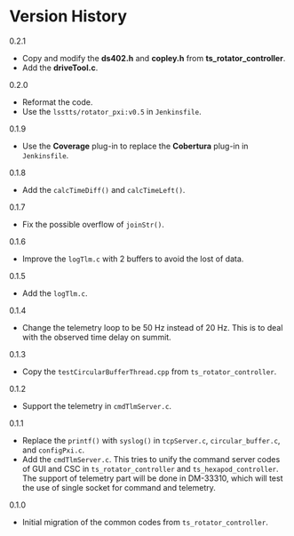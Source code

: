 # Version History

0.2.1

- Copy and modify the **ds402.h** and **copley.h** from **ts_rotator_controller**.
- Add the **driveTool.c**.

0.2.0

- Reformat the code.
- Use the `lsstts/rotator_pxi:v0.5` in `Jenkinsfile`.

0.1.9

- Use the **Coverage** plug-in to replace the **Cobertura** plug-in in `Jenkinsfile`.

0.1.8

- Add the `calcTimeDiff()` and `calcTimeLeft()`.

0.1.7

- Fix the possible overflow of `joinStr()`.

0.1.6

- Improve the `logTlm.c` with 2 buffers to avoid the lost of data.

0.1.5

- Add the `logTlm.c`.

0.1.4

- Change the telemetry loop to be 50 Hz instead of 20 Hz.
This is to deal with the observed time delay on summit.

0.1.3

- Copy the `testCircularBufferThread.cpp` from `ts_rotator_controller`.

0.1.2

- Support the telemetry in `cmdTlmServer.c`.

0.1.1

- Replace the `printf()` with `syslog()` in `tcpServer.c`, `circular_buffer.c`, and `configPxi.c`.
- Add the `cmdTlmServer.c`.
This tries to unify the command server codes of GUI and CSC in `ts_rotator_controller` and `ts_hexapod_controller`.
The support of telemetry part will be done in DM-33310, which will test the use of single socket for command and telemetry.

0.1.0

- Initial migration of the common codes from `ts_rotator_controller`.
